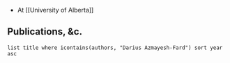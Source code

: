 - At [[University of Alberta]]

## Publications, &c.
```dataview
list title where icontains(authors, "Darius Azmayesh-Fard") sort year asc
```